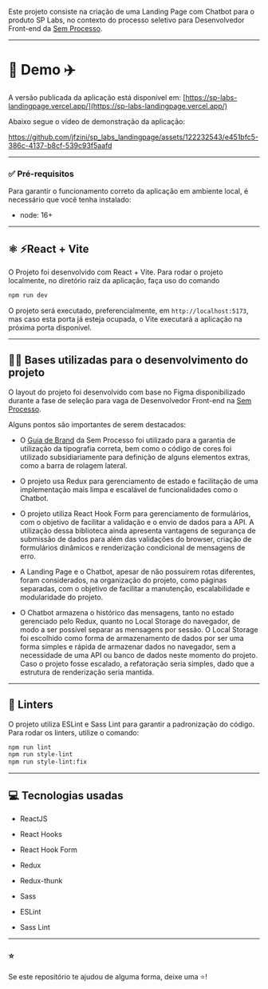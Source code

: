 Este projeto consiste na criação de uma Landing Page com Chatbot para o produto SP Labs, no contexto do processo seletivo para Desenvolvedor Front-end da [Sem Processo](https://www.semprocesso.com.br/).

___

# 🚀 Demo ✈️

A versão publicada da aplicação está disponível em: [https://sp-labs-landingpage.vercel.app/](https://sp-labs-landingpage.vercel.app/)

Abaixo segue o vídeo de demonstração da aplicação:

https://github.com/jfzini/sp_labs_landingpage/assets/122232543/e451bfc5-386c-4137-b8cf-539c93f5aafd

___
### ✅ Pré-requisitos

Para garantir o funcionamento correto da aplicação em ambiente local, é necessário que você tenha instalado:
* node: 16+

___

## ⚛️ ⚡React + Vite

O Projeto foi desenvolvido com React + Vite. Para rodar o projeto localmente, no diretório raiz da aplicação, faça uso do comando

```bash
npm run dev
```

O projeto será executado, preferencialmente, em `http://localhost:5173`, mas caso esta porta já esteja ocupada, o Vite executará a aplicação na próxima porta disponível.

___

## 🧑‍💻 Bases utilizadas para o desenvolvimento do projeto

O layout do projeto foi desenvolvido com base no Figma disponibilizado durante a fase de seleção para vaga de Desenvolvedor Front-end na [Sem Processo](https://www.semprocesso.com.br/).

Alguns pontos são importantes de serem destacados:

  * O [Guia de Brand](https://www.semprocesso.com.br/brand) da Sem Processo foi utilizado para a garantia de utilização da tipografia correta, bem como o código de cores foi utilizado subsidiariamente para definição de alguns elementos extras, como a barra de rolagem lateral.

  * O projeto usa Redux para gerenciamento de estado e facilitação de uma implementação mais limpa e escalável de funcionalidades como o Chatbot.

  * O projeto utiliza React Hook Form para gerenciamento de formulários, com o objetivo de facilitar a validação e o envio de dados para a API. A utilização dessa biblioteca ainda apresenta vantagens de segurança de submissão de dados para além das validações do browser, criação de formulários dinâmicos e renderização condicional de mensagens de erro.

  * A Landing Page e o Chatbot, apesar de não possuirem rotas diferentes, foram considerados, na organização do projeto, como páginas separadas, com o objetivo de facilitar a manutenção, escalabilidade e modularidade do projeto.

  * O Chatbot armazena o histórico das mensagens, tanto no estado gerenciado pelo Redux, quanto no Local Storage do navegador, de modo a ser possível separar as mensagens por sessão. O Local Storage foi escolhido como forma de armazenamento de dados por ser uma forma simples e rápida de armazenar dados no navegador, sem a necessidade de uma API ou banco de dados neste momento do projeto. Caso o projeto fosse escalado, a refatoração seria simples, dado que a estrutura de renderização seria mantida.

___
## 💅 Linters

O projeto utiliza ESLint e Sass Lint para garantir a padronização do código. Para rodar os linters, utilize o comando:

```bash
npm run lint
npm run style-lint
npm run style-lint:fix
```

___
## 💻 Tecnologias usadas

  * ReactJS

  * React Hooks

  * React Hook Form

  * Redux

  * Redux-thunk

  * Sass

  * ESLint

  * Sass Lint

___

### ⭐️

Se este repositório te ajudou de alguma forma, deixe uma ⭐️!
